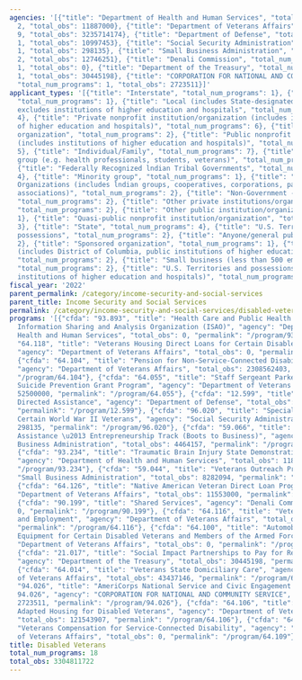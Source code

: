 ```yaml
---
agencies: '[{"title": "Department of Health and Human Services", "total_num_programs":
  2, "total_obs": 11887000}, {"title": "Department of Veterans Affairs", "total_num_programs":
  9, "total_obs": 3235714174}, {"title": "Department of Defense", "total_num_programs":
  1, "total_obs": 10997453}, {"title": "Social Security Administration", "total_num_programs":
  1, "total_obs": 298135}, {"title": "Small Business Administration", "total_num_programs":
  2, "total_obs": 12746251}, {"title": "Denali Commission", "total_num_programs":
  1, "total_obs": 0}, {"title": "Department of the Treasury", "total_num_programs":
  1, "total_obs": 30445198}, {"title": "CORPORATION FOR NATIONAL AND COMMUNITY SERVICE",
  "total_num_programs": 1, "total_obs": 2723511}]'
applicant_types: '[{"title": "Interstate", "total_num_programs": 1}, {"title": "Intrastate",
  "total_num_programs": 1}, {"title": "Local (includes State-designated lndian Tribes,
  excludes institutions of higher education and hospitals", "total_num_programs":
  4}, {"title": "Private nonprofit institution/organization (includes institutions
  of higher education and hospitals)", "total_num_programs": 6}, {"title": "Profit
  organization", "total_num_programs": 2}, {"title": "Public nonprofit institution/organization
  (includes institutions of higher education and hospitals)", "total_num_programs":
  5}, {"title": "Individual/Family", "total_num_programs": 7}, {"title": "Specialized
  group (e.g. health professionals, students, veterans)", "total_num_programs": 7},
  {"title": "Federally Recognized lndian Tribal Governments", "total_num_programs":
  4}, {"title": "Minority group", "total_num_programs": 1}, {"title": "Native American
  Organizations (includes lndian groups, cooperatives, corporations, partnerships,
  associations)", "total_num_programs": 2}, {"title": "Non-Government - General",
  "total_num_programs": 2}, {"title": "Other private institutions/organizations",
  "total_num_programs": 2}, {"title": "Other public institution/organization", "total_num_programs":
  1}, {"title": "Quasi-public nonprofit institution/organization", "total_num_programs":
  3}, {"title": "State", "total_num_programs": 4}, {"title": "U.S. Territories and
  possessions", "total_num_programs": 2}, {"title": "Anyone/general public", "total_num_programs":
  2}, {"title": "Sponsored organization", "total_num_programs": 1}, {"title": "State
  (includes District of Columbia, public institutions of higher education and hospitals)",
  "total_num_programs": 2}, {"title": "Small business (less than 500 employees)",
  "total_num_programs": 2}, {"title": "U.S. Territories and possessions (includes
  institutions of higher education and hospitals)", "total_num_programs": 1}]'
fiscal_year: '2022'
parent_permalink: /category/income-security-and-social-services
parent_title: Income Security and Social Services
permalink: /category/income-security-and-social-services/disabled-veterans
programs: '[{"cfda": "93.893", "title": "Health Care and Public Health (HPH) Sector
  Information Sharing and Analysis Organization (ISAO)", "agency": "Department of
  Health and Human Services", "total_obs": 0, "permalink": "/program/93.893"}, {"cfda":
  "64.118", "title": "Veterans Housing Direct Loans for Certain Disabled Veterans",
  "agency": "Department of Veterans Affairs", "total_obs": 0, "permalink": "/program/64.118"},
  {"cfda": "64.104", "title": "Pension for Non-Service-Connected Disability for Veterans",
  "agency": "Department of Veterans Affairs", "total_obs": 2308562403, "permalink":
  "/program/64.104"}, {"cfda": "64.055", "title": "Staff Sergeant Parker Gordon Fox
  Suicide Prevention Grant Program", "agency": "Department of Veterans Affairs", "total_obs":
  52500000, "permalink": "/program/64.055"}, {"cfda": "12.599", "title": "Congressionally
  Directed Assistance", "agency": "Department of Defense", "total_obs": 10997453,
  "permalink": "/program/12.599"}, {"cfda": "96.020", "title": "Special Benefits for
  Certain World War II Veterans", "agency": "Social Security Administration", "total_obs":
  298135, "permalink": "/program/96.020"}, {"cfda": "59.066", "title": "Transition
  Assistance \u2013 Entrepreneurship Track (Boots to Business)", "agency": "Small
  Business Administration", "total_obs": 4464157, "permalink": "/program/59.066"},
  {"cfda": "93.234", "title": "Traumatic Brain Injury State Demonstration Grant Program",
  "agency": "Department of Health and Human Services", "total_obs": 11887000, "permalink":
  "/program/93.234"}, {"cfda": "59.044", "title": "Veterans Outreach Program", "agency":
  "Small Business Administration", "total_obs": 8282094, "permalink": "/program/59.044"},
  {"cfda": "64.126", "title": "Native American Veteran Direct Loan Program", "agency":
  "Department of Veterans Affairs", "total_obs": 11553000, "permalink": "/program/64.126"},
  {"cfda": "90.199", "title": "Shared Services", "agency": "Denali Commission", "total_obs":
  0, "permalink": "/program/90.199"}, {"cfda": "64.116", "title": "Veteran Readiness
  and Employment", "agency": "Department of Veterans Affairs", "total_obs": 698117718,
  "permalink": "/program/64.116"}, {"cfda": "64.100", "title": "Automobiles and Adaptive
  Equipment for Certain Disabled Veterans and Members of the Armed Forces", "agency":
  "Department of Veterans Affairs", "total_obs": 0, "permalink": "/program/64.100"},
  {"cfda": "21.017", "title": "Social Impact Partnerships to Pay for Results Act (SIPPRA)",
  "agency": "Department of the Treasury", "total_obs": 30445198, "permalink": "/program/21.017"},
  {"cfda": "64.014", "title": "Veterans State Domiciliary Care", "agency": "Department
  of Veterans Affairs", "total_obs": 43437146, "permalink": "/program/64.014"}, {"cfda":
  "94.026", "title": "AmeriCorps National Service and Civic Engagement Research Competition
  94.026", "agency": "CORPORATION FOR NATIONAL AND COMMUNITY SERVICE", "total_obs":
  2723511, "permalink": "/program/94.026"}, {"cfda": "64.106", "title": "Specially
  Adapted Housing for Disabled Veterans", "agency": "Department of Veterans Affairs",
  "total_obs": 121543907, "permalink": "/program/64.106"}, {"cfda": "64.109", "title":
  "Veterans Compensation for Service-Connected Disability", "agency": "Department
  of Veterans Affairs", "total_obs": 0, "permalink": "/program/64.109"}]'
title: Disabled Veterans
total_num_programs: 18
total_obs: 3304811722
---
```

